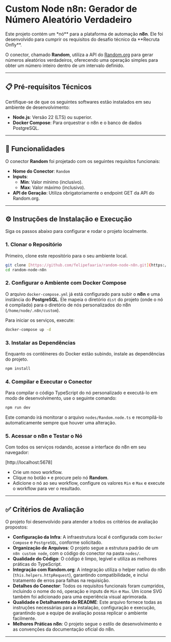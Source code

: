 # Custom Node n8n: Gerador de Número Aleatório Verdadeiro

Este projeto contém um \*nó** para a plataforma de automação **n8n**. Ele foi desenvolvido para cumprir os requisitos do desafio técnico da **Recruta Onfly\*\*.

O conector, chamado **Random**, utiliza a API do [Random.org](https://www.random.org/) para gerar números aleatórios verdadeiros, oferecendo uma operação simples para obter um número inteiro dentro de um intervalo definido.

---

## 📋 Pré-requisitos Técnicos

Certifique-se de que os seguintes softwares estão instalados em seu ambiente de desenvolvimento:

- **Node.js**: Versão 22 (LTS) ou superior.
- **Docker Compose**: Para orquestrar o n8n e o banco de dados PostgreSQL.

---

## 🚀 Funcionalidades

O conector **Random** foi projetado com os seguintes requisitos funcionais:

- **Nome do Conector**: `Random`
- **Inputs**:
  - **Min**: Valor mínimo (inclusivo).
  - **Max**: Valor máximo (inclusivo).
- **API de Geração**: Utiliza obrigatoriamente o endpoint GET da API do Random.org.

---

## ⚙️ Instruções de Instalação e Execução

Siga os passos abaixo para configurar e rodar o projeto localmente.

### 1. Clonar o Repositório

Primeiro, clone este repositório para o seu ambiente local.

```bash
git clone [https://github.com/felipefaaria/random-node-n8n.git](https://github.com/felipefaaria/random-node-n8n.git)
cd random-node-n8n
```

### 2\. Configurar o Ambiente com Docker Compose

O arquivo `docker-compose.yml` já está configurado para subir o **n8n** e uma instância do **PostgreSQL**. Ele mapeia o diretório `dist` do projeto (onde o nó é compilado) para o diretório de nós personalizados do n8n (`/home/node/.n8n/custom`).

Para iniciar os serviços, execute:

```bash
docker-compose up -d
```

### 3\. Instalar as Dependências

Enquanto os contêineres do Docker estão subindo, instale as dependências do projeto.

```bash
npm install
```

### 4\. Compilar e Executar o Conector

Para compilar o código TypeScript do nó personalizado e executá-lo em modo de desenvolvimento, use o seguinte comando:

```bash
npm run dev
```

Este comando irá monitorar o arquivo `nodes/Random.node.ts` e recompilá-lo automaticamente sempre que houver uma alteração.

### 5\. Acessar o n8n e Testar o Nó

Com todos os serviços rodando, acesse a interface do n8n em seu navegador:

[http://localhost:5678]

- Crie um novo workflow.
- Clique no botão **`+`** e procure pelo nó **Random**.
- Adicione o nó ao seu workflow, configure os valores `Min` e `Max` e execute o workflow para ver o resultado.

---

## ✅ Critérios de Avaliação

O projeto foi desenvolvido para atender a todos os critérios de avaliação propostos:

- **Configuração da Infra**: A infraestrutura local é configurada com `Docker Compose` e `PostgreSQL`, conforme solicitado.
- **Organização de Arquivos**: O projeto segue a estrutura padrão de um `n8n custom node`, com o código do conector na pasta `nodes/`.
- **Qualidade do Código**: O código é limpo, legível e utiliza as melhores práticas do TypeScript.
- **Integração com Random.org**: A integração utiliza o helper nativo do n8n (`this.helpers.httpRequest`), garantindo compatibilidade, e inclui tratamento de erros para falhas na requisição.
- **Detalhes do Conector**: Todos os requisitos funcionais foram cumpridos, incluindo o nome do nó, operação e inputs de `Min` e `Max`. Um ícone SVG também foi adicionado para uma experiência visual aprimorada.
- **Qualidade e Detalhamento do README**: Este arquivo fornece todas as instruções necessárias para a instalação, configuração e execução, garantindo que a equipe de avaliação possa replicar o ambiente facilmente.
- **Melhores Práticas n8n**: O projeto segue o estilo de desenvolvimento e as convenções da documentação oficial do n8n.

---
